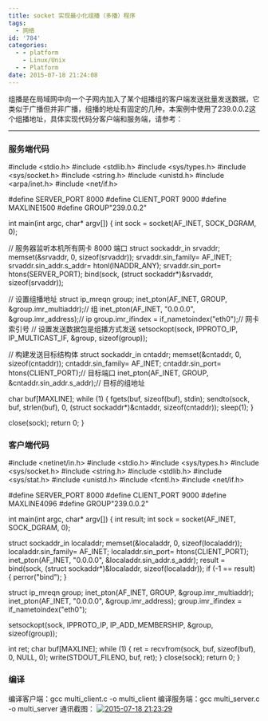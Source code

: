 ```yaml
---
title: socket 实现最小化组播（多播）程序
tags:
  - 网络
id: '784'
categories:
  - - platform
    - Linux/Unix
  - - Platform
date: 2015-07-18 21:24:08
---
```


组播是在局域网中向一个子网内加入了某个组播组的客户端发送批量发送数据，它类似于广播但并非广播，组播的地址有固定的几种，本案例中使用了239.0.0.2这个组播地址，具体实现代码分客户端和服务端，请参考：
<!-- more -->
* * *

### 服务端代码

#include <stdio.h>
#include <stdlib.h>
#include <sys/types.h>
#include <sys/socket.h>
#include <string.h>
#include <unistd.h>
#include <arpa/inet.h>
#include <net/if.h>

#define SERVER\_PORT 8000
#define CLIENT\_PORT 9000
#define MAXLINE1500
#define GROUP"239.0.0.2"

int main(int argc, char\* argv\[\])
{
int sock = socket(AF\_INET, SOCK\_DGRAM, 0);

// 服务器监听本机所有网卡 8000 端口
struct sockaddr\_in srvaddr;
memset(&srvaddr, 0, sizeof(srvaddr));
srvaddr.sin\_family= AF\_INET;
srvaddr.sin\_addr.s\_addr= htonl(INADDR\_ANY);
srvaddr.sin\_port= htons(SERVER\_PORT);
bind(sock, (struct sockaddr\*)&srvaddr, sizeof(srvaddr));

// 设置组播地址
struct ip\_mreqn group;
inet\_pton(AF\_INET, GROUP, &group.imr\_multiaddr);// 组
inet\_pton(AF\_INET, "0.0.0.0", &group.imr\_address);// ip
group.imr\_ifindex = if\_nametoindex("eth0");// 网卡索引号
// 设置发送数据包是组播方式发送
setsockopt(sock, IPPROTO\_IP, IP\_MULTICAST\_IF, &group, sizeof(group));

// 构建发送目标结构体
struct sockaddr\_in cntaddr;
memset(&cntaddr, 0, sizeof(cntaddr));
cntaddr.sin\_family= AF\_INET;
cntaddr.sin\_port= htons(CLIENT\_PORT);// 目标端口
inet\_pton(AF\_INET, GROUP, &cntaddr.sin\_addr.s\_addr);// 目标的组地址

char buf\[MAXLINE\];
while (1)
{
fgets(buf, sizeof(buf), stdin);
sendto(sock, buf, strlen(buf), 0, 
(struct sockaddr\*)&cntaddr, sizeof(cntaddr));
sleep(1);
}

close(sock);
return 0;
}

### 客户端代码

#include <netinet/in.h>
#include <stdio.h>
#include <sys/types.h>
#include <sys/socket.h>
#include <string.h>
#include <stdlib.h>
#include <sys/stat.h>
#include <unistd.h>
#include <fcntl.h>
#include <net/if.h>

#define SERVER\_PORT 8000
#define CLIENT\_PORT 9000
#define MAXLINE4096
#define GROUP"239.0.0.2"

int main(int argc, char\* argv\[\])
{
int result;
int sock = socket(AF\_INET, SOCK\_DGRAM, 0);

struct sockaddr\_in localaddr;
memset(&localaddr, 0, sizeof(localaddr));
localaddr.sin\_family= AF\_INET;
localaddr.sin\_port= htons(CLIENT\_PORT);
inet\_pton(AF\_INET, "0.0.0.0", &localaddr.sin\_addr.s\_addr);
result = bind(sock, (struct sockaddr\*)&localaddr, sizeof(localaddr));
if (-1 == result)
{
perror("bind");
}

struct ip\_mreqn group;
inet\_pton(AF\_INET, GROUP, &group.imr\_multiaddr);
inet\_pton(AF\_INET, "0.0.0.0", &group.imr\_address);
group.imr\_ifindex = if\_nametoindex("eth0");

setsockopt(sock, IPPROTO\_IP, IP\_ADD\_MEMBERSHIP, &group, sizeof(group));

int ret;
char buf\[MAXLINE\];
while (1)
{
ret = recvfrom(sock, buf, sizeof(buf), 0, NULL, 0);
write(STDOUT\_FILENO, buf, ret);
}
close(sock);
return 0;
}

### 编译

编译客户端：gcc multi\_client.c -o multi\_client 编译服务端：gcc multi\_server.c -o multi\_server 通讯截图： [![2015-07-18 21:23:29](http://www.mycode.net.cn/wp-content/uploads/2015/07/2015-07-18-212329.png)](http://www.mycode.net.cn/wp-content/uploads/2015/07/2015-07-18-212329.png)